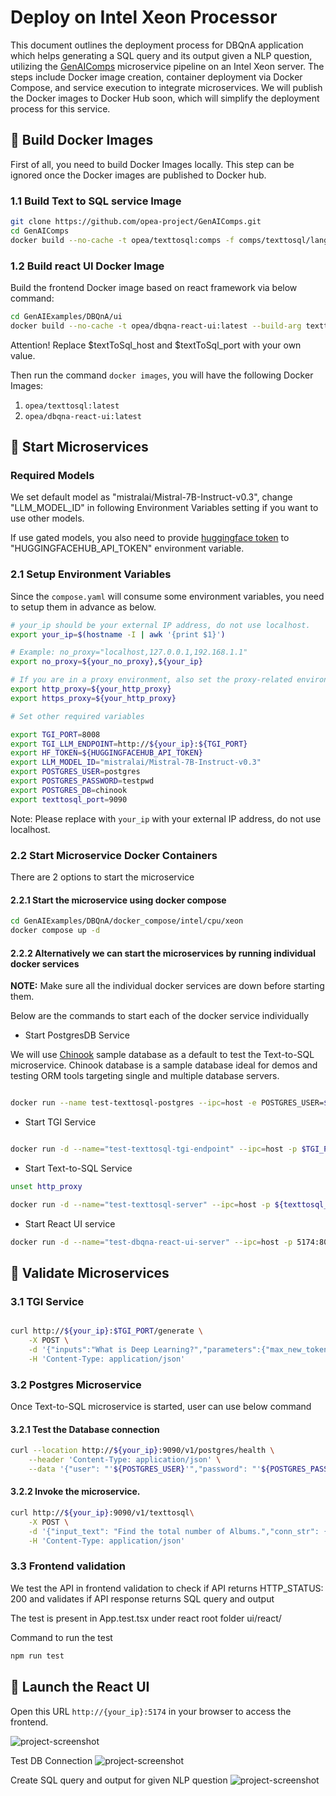 # Deploy on Intel Xeon Processor

This document outlines the deployment process for DBQnA application which helps generating a SQL query and its output given a NLP question, utilizing the [GenAIComps](https://github.com/opea-project/GenAIComps.git) microservice pipeline on an Intel Xeon server. The steps include Docker image creation, container deployment via Docker Compose, and service execution to integrate microservices. We will publish the Docker images to Docker Hub soon, which will simplify the deployment process for this service.

## 🚀 Build Docker Images

First of all, you need to build Docker Images locally. This step can be ignored once the Docker images are published to Docker hub.

### 1.1 Build Text to SQL service Image

```bash
git clone https://github.com/opea-project/GenAIComps.git
cd GenAIComps
docker build --no-cache -t opea/texttosql:comps -f comps/texttosql/langchain/Dockerfile .

```

### 1.2 Build react UI Docker Image

Build the frontend Docker image based on react framework via below command:

```bash
cd GenAIExamples/DBQnA/ui
docker build --no-cache -t opea/dbqna-react-ui:latest --build-arg texttosql_url=$textToSql_host:$textToSql_port/v1 -f docker/Dockerfile.react .

```

Attention! Replace $textToSql_host and $textToSql_port with your own value.

Then run the command `docker images`, you will have the following Docker Images:

1. `opea/texttosql:latest`
2. `opea/dbqna-react-ui:latest`

## 🚀 Start Microservices

### Required Models

We set default model as "mistralai/Mistral-7B-Instruct-v0.3", change "LLM_MODEL_ID" in following Environment Variables setting if you want to use other models.

If use gated models, you also need to provide [huggingface token](https://huggingface.co/docs/hub/security-tokens) to "HUGGINGFACEHUB_API_TOKEN" environment variable.

### 2.1 Setup Environment Variables

Since the `compose.yaml` will consume some environment variables, you need to setup them in advance as below.

```bash
# your_ip should be your external IP address, do not use localhost.
export your_ip=$(hostname -I | awk '{print $1}')

# Example: no_proxy="localhost,127.0.0.1,192.168.1.1"
export no_proxy=${your_no_proxy},${your_ip}

# If you are in a proxy environment, also set the proxy-related environment variables:
export http_proxy=${your_http_proxy}
export https_proxy=${your_http_proxy}

# Set other required variables

export TGI_PORT=8008
export TGI_LLM_ENDPOINT=http://${your_ip}:${TGI_PORT}
export HF_TOKEN=${HUGGINGFACEHUB_API_TOKEN}
export LLM_MODEL_ID="mistralai/Mistral-7B-Instruct-v0.3"
export POSTGRES_USER=postgres
export POSTGRES_PASSWORD=testpwd
export POSTGRES_DB=chinook
export texttosql_port=9090
```

Note: Please replace with `your_ip` with your external IP address, do not use localhost.

### 2.2 Start Microservice Docker Containers

There are 2 options to start the microservice

#### 2.2.1 Start the microservice using docker compose

```bash
cd GenAIExamples/DBQnA/docker_compose/intel/cpu/xeon
docker compose up -d
```

#### 2.2.2 Alternatively we can start the microservices by running individual docker services

**NOTE:** Make sure all the individual docker services are down before starting them.

Below are the commands to start each of the docker service individually

- Start PostgresDB Service

We will use [Chinook](https://github.com/lerocha/chinook-database) sample database as a default to test the Text-to-SQL microservice. Chinook database is a sample database ideal for demos and testing ORM tools targeting single and multiple database servers.

```bash

docker run --name test-texttosql-postgres --ipc=host -e POSTGRES_USER=${POSTGRES_USER} -e POSTGRES_HOST_AUTH_METHOD=trust -e POSTGRES_DB=${POSTGRES_DB} -e POSTGRES_PASSWORD=${POSTGRES_PASSWORD} -p 5442:5432 -d -v $WORKPATH/comps/texttosql/langchain/chinook.sql:/docker-entrypoint-initdb.d/chinook.sql postgres:latest
```

- Start TGI Service

```bash

docker run -d --name="test-texttosql-tgi-endpoint" --ipc=host -p $TGI_PORT:80 -v ./data:/data --shm-size 1g -e HUGGINGFACEHUB_API_TOKEN=${HUGGINGFACEHUB_API_TOKEN} -e HF_TOKEN=${HF_TOKEN} -e model=${model} ghcr.io/huggingface/text-generation-inference:2.1.0 --model-id $model
```

- Start Text-to-SQL Service

```bash
unset http_proxy

docker run -d --name="test-texttosql-server" --ipc=host -p ${texttosql_port}:8090 --ipc=host -e http_proxy=$http_proxy -e https_proxy=$https_proxy -e TGI_LLM_ENDPOINT=$TGI_LLM_ENDPOINT opea/texttosql:latest
```

- Start React UI service

```bash
docker run -d --name="test-dbqna-react-ui-server" --ipc=host -p 5174:80 -e no_proxy=$no_proxy -e https_proxy=$https_proxy -e http_proxy=$http_proxy opea/dbqna-react-ui:latest
```

## 🚀 Validate Microservices

### 3.1 TGI Service

```bash

curl http://${your_ip}:$TGI_PORT/generate \
    -X POST \
    -d '{"inputs":"What is Deep Learning?","parameters":{"max_new_tokens":17, "do_sample": true}}' \
    -H 'Content-Type: application/json'
```

### 3.2 Postgres Microservice

Once Text-to-SQL microservice is started, user can use below command

#### 3.2.1 Test the Database connection

```bash
curl --location http://${your_ip}:9090/v1/postgres/health \
    --header 'Content-Type: application/json' \
    --data '{"user": "'${POSTGRES_USER}'","password": "'${POSTGRES_PASSWORD}'","host": "'${your_ip}'", "port": "5442", "database": "'${POSTGRES_DB}'"}'
```

#### 3.2.2 Invoke the microservice.

```bash
curl http://${your_ip}:9090/v1/texttosql\
    -X POST \
    -d '{"input_text": "Find the total number of Albums.","conn_str": {"user": "'${POSTGRES_USER}'","password": "'${POSTGRES_PASSWORD}'","host": "'${your_ip}'", "port": "5442", "database": "'${POSTGRES_DB}'"}}' \
    -H 'Content-Type: application/json'
```

### 3.3 Frontend validation

We test the API in frontend validation to check if API returns HTTP_STATUS: 200 and validates if API response returns SQL query and output

The test is present in App.test.tsx under react root folder ui/react/

Command to run the test

```bash
npm run test
```

## 🚀 Launch the React UI

Open this URL `http://{your_ip}:5174` in your browser to access the frontend.

![project-screenshot](../../../../assets/img/dbQnA_ui_init.png)

Test DB Connection
![project-screenshot](../../../../assets/img/dbQnA_ui_successful_db_connection.png)

Create SQL query and output for given NLP question
![project-screenshot](../../../../assets/img/dbQnA_ui_succesful_sql_output_generation.png)
